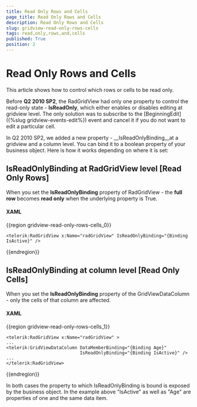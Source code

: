 ```yaml
---
title: Read Only Rows and Cells
page_title: Read Only Rows and Cells
description: Read Only Rows and Cells
slug: gridview-read-only-rows-cells
tags: read,only,rows,and,cells
published: True
position: 2
---
```


# Read Only Rows and Cells

This article shows how to control which rows or cells to be read only.

Before __Q2 2010 SP2__, the RadGridView had only one property to control the read-only state - __IsReadOnly__, which either enables or disables editing at gridview level. The only solution was to subscribe to the [BeginningEdit]({%slug gridview-events-edit%}) event and cancel it if you do not want to edit a particular cell.

In Q2 2010 SP2, we added a new property - __IsReadOnlyBinding__at a gridview and a column level. You can bind it to a boolean property of your business object. Here is how it works depending on where it is set:

## IsReadOnlyBinding at RadGridView level [Read Only Rows]

When you set the __IsReadOnlyBinding__ property of RadGridView - the __full row__ becomes __read only__ when the underlying property is True. 

#### __XAML__

{{region gridview-read-only-rows-cells_0}}

	<telerik:RadGridView x:Name="radGridView" IsReadOnlyBinding="{Binding IsActive}" />
{{endregion}}

## IsReadOnlyBinding at column level [Read Only Cells]

When you set the __IsReadOnlyBinding__ property of the GridViewDataColumn - only the cells of that column are affected.

#### __XAML__

{{region gridview-read-only-rows-cells_1}}

	<telerik:RadGridView x:Name="radGridView" >
	...
	<telerik:GridViewDataColumn DataMemberBinding="{Binding Age}" 
	                            IsReadOnlyBinding="{Binding IsActive}" />
	...
	</telerik:RadGridView>
{{endregion}}

In both cases the property to which IsReadOnlyBinding is bound is exposed by the business object. In the example above "IsActive" as well as "Age" are properties of one and the same data item.



